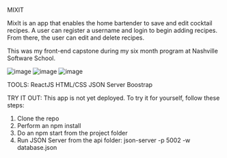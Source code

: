 MIXIT

MixIt is an app that enables the home bartender to save and edit cocktail recipes. A user can register a username and login to begin adding recipes. From there, the user can edit and delete recipes.

This was my front-end capstone during my six month program at Nashville Software School.

![image](https://user-images.githubusercontent.com/39492964/45660149-fb727380-babc-11e8-9de6-ca5970e835a9.png)
![image](https://user-images.githubusercontent.com/39492964/45660337-d0d4ea80-babd-11e8-92b6-491c047270be.png)
![image](https://user-images.githubusercontent.com/39492964/45660158-0cbb8000-babd-11e8-934c-f01c49e21c94.png)


TOOLS:
ReactJS
HTML/CSS
JSON Server
Boostrap

TRY IT OUT:
This app is not yet deployed. To try it for yourself, follow these steps:
1) Clone the repo
2) Perform an npm install
3) Do an npm start from the project folder
4) Run JSON Server from the api folder: json-server -p 5002 -w database.json


